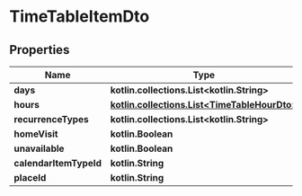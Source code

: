 
# TimeTableItemDto

## Properties
Name | Type | Description | Notes
------------ | ------------- | ------------- | -------------
**days** | **kotlin.collections.List&lt;kotlin.String&gt;** |  | 
**hours** | [**kotlin.collections.List&lt;TimeTableHourDto&gt;**](TimeTableHourDto.md) |  | 
**recurrenceTypes** | **kotlin.collections.List&lt;kotlin.String&gt;** |  | 
**homeVisit** | **kotlin.Boolean** |  | 
**unavailable** | **kotlin.Boolean** |  | 
**calendarItemTypeId** | **kotlin.String** |  |  [optional]
**placeId** | **kotlin.String** |  |  [optional]



